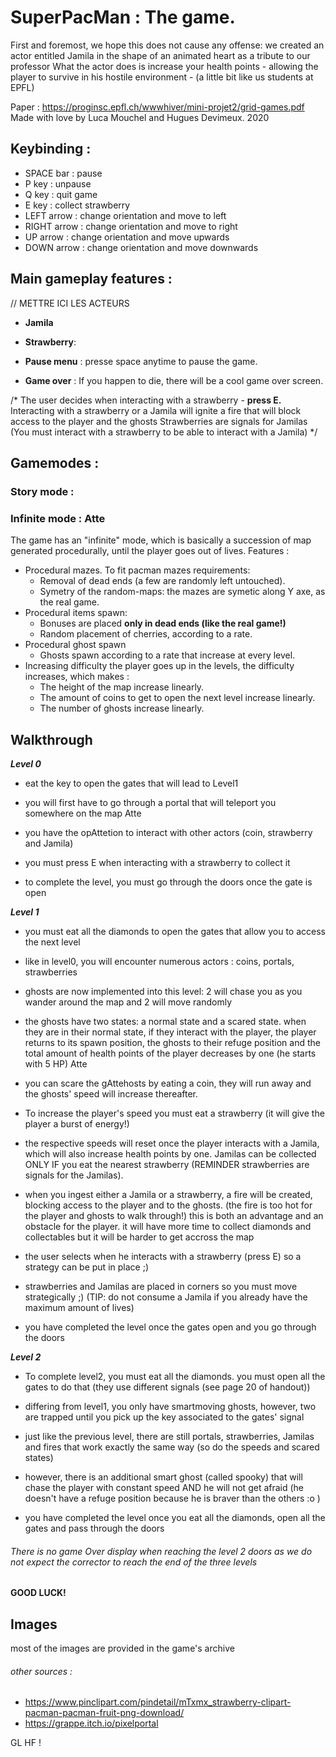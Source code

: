 # SuperPacMan : The game.

First and foremost, we hope this does not cause any offense: we created an actor entitled Jamila in the shape of an animated heart as a tribute to our professor
What the actor does is increase your health points - allowing the player to survive in his hostile environment - (a little bit like us students at EPFL)

Paper : https://proginsc.epfl.ch/wwwhiver/mini-projet2/grid-games.pdf
Made with love by Luca Mouchel and Hugues Devimeux. 
2020

## Keybinding : 

- SPACE bar : pause
- P key : unpause
- Q key : quit game
- E key : collect strawberry
- LEFT arrow : change orientation and move to left
- RIGHT arrow : change orientation and move to right
- UP arrow : change orientation and move upwards
- DOWN arrow : change orientation and move downwards

## Main gameplay features : 

// METTRE ICI LES ACTEURS 
- **Jamila** 


- **Strawberry**: 


- **Pause menu** : presse space anytime to pause the game. 


- **Game over** : If you happen to die, there will be a cool game over screen.

/*
The user decides when interacting with a strawberry - **press E.** 
Interacting with a strawberry or a Jamila will ignite a fire that will block access to the player and the ghosts
Strawberries are signals for Jamilas (You must interact with a strawberry to be able to interact with a Jamila)
*/

## Gamemodes : 

### Story mode : 

### Infinite mode : Atte

The game has an "infinite" mode, which is basically a succession of map generated procedurally, until the player goes out of lives. 
Features : 
- Procedural mazes. To fit pacman mazes requirements: 
  - Removal of dead ends (a few are randomly left untouched).
  - Symetry of the random-maps: the mazes are symetic along Y axe, as the real game. 
- Procedural items spawn: 
  - Bonuses are placed **only in dead ends (like the real game!)**
  - Random placement of cherries, according to a rate. 
- Procedural ghost spawn
  - Ghosts spawn according to a rate that increase at every level. 
- Increasing difficulty the player goes up in the levels, the difficulty increases, which makes : 
  - The height of the map increase linearly. 
  - The amount of coins to get to open the next level increase linearly.
  - The number of ghosts increase linearly. 

## Walkthrough

 __*Level 0*__
  
  * eat the key to open the gates that will lead to Level1
 
  * you will first have to go through a portal that will teleport you somewhere on the map
 Atte
  * you have the opAttetion to interact with other actors (coin, strawberry and Jamila)
 
  * you must press E when interacting with a strawberry to collect it
 
  * to complete the level, you must go through the doors once the gate is open


__*Level 1*__ 
 
* you must eat all the diamonds to open the gates that allow you to access the next level
 
* like in level0, you will encounter numerous actors : coins, portals, strawberries
 
* ghosts are now implemented into this level: 2 will chase you as you wander around the map and 2 will move randomly
 
* the ghosts have two states: a normal state and a scared state. when they are in their normal state, if they interact with the player, the player returns to its spawn position, the ghosts to their refuge position and the total amount of health points of the player decreases by one (he starts with 5 HP)
 Atte
* you can scare the gAttehosts by eating a coin, they will run away and the ghosts' speed will increase thereafter. 

* To increase the player's speed you must eat a strawberry (it will give the player a burst of energy!)

* the respective speeds will reset once the player interacts with a Jamila, which will also increase health points by one. Jamilas can be collected ONLY IF you eat the nearest strawberry (REMINDER strawberries are signals for the Jamilas). 
 
* when you ingest either a Jamila or a strawberry, a fire will be created, blocking access to the player and to the ghosts. (the fire is too hot for the player and ghosts to walk through!) this is both an advantage and an obstacle for the player. 
it will have more time to collect diamonds and collectables but it will be harder to get accross the map
 
* the user selects when he interacts with a strawberry (press E) so a strategy can be put in place ;)
 
* strawberries and Jamilas are placed in corners so you must move strategically ;) (TIP: do not consume a Jamila if you already have the maximum amount of lives)
 
* you have completed the level once the gates open and you go through the doors
 
 
__*Level 2*__
 
* To complete level2, you must eat all the diamonds. you must open all the gates to do that (they use different signals (see page 20 of handout))

* differing from level1, you only have smartmoving ghosts, however, two are trapped until you pick up the key associated to the gates' signal

* just like the previous level, there are still portals, strawberries, Jamilas and fires that work exactly the same way (so do the speeds and scared states)

* however, there is an additional smart ghost (called spooky) that will chase the player with constant speed AND he will not get afraid (he doesn't have a refuge position because he is braver than the others :o )

* you have completed the level once you eat all the diamonds, open all the gates and pass through the doors

 ###### There is no game Over display when reaching the level 2 doors as we do not expect the corrector to reach the end of the three levels
 
 __GOOD LUCK!__
 



## __Images__

most of the images are provided in the game's archive
 ###### other sources : 
* https://www.pinclipart.com/pindetail/mTxmx_strawberry-clipart-pacman-pacman-fruit-png-download/
* https://grappe.itch.io/pixelportal

GL HF !
